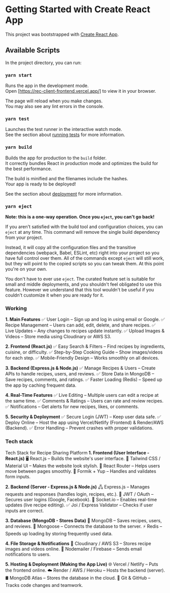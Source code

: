 # Getting Started with Create React App

This project was bootstrapped with [Create React App](https://github.com/facebook/create-react-app).

## Available Scripts

In the project directory, you can run:

### `yarn start`

Runs the app in the development mode.\
Open [https://rec-client-frontend.vercel.app/] to view it in your browser.

The page will reload when you make changes.\
You may also see any lint errors in the console.

### `yarn test`

Launches the test runner in the interactive watch mode.\
See the section about [running tests](https://facebook.github.io/create-react-app/docs/running-tests) for more information.

### `yarn build`

Builds the app for production to the `build` folder.\
It correctly bundles React in production mode and optimizes the build for the best performance.

The build is minified and the filenames include the hashes.\
Your app is ready to be deployed!

See the section about [deployment](https://facebook.github.io/create-react-app/docs/deployment) for more information.

### `yarn eject`

**Note: this is a one-way operation. Once you `eject`, you can't go back!**

If you aren't satisfied with the build tool and configuration choices, you can `eject` at any time. This command will remove the single build dependency from your project.

Instead, it will copy all the configuration files and the transitive dependencies (webpack, Babel, ESLint, etc) right into your project so you have full control over them. All of the commands except `eject` will still work, but they will point to the copied scripts so you can tweak them. At this point you're on your own.

You don't have to ever use `eject`. The curated feature set is suitable for small and middle deployments, and you shouldn't feel obligated to use this feature. However we understand that this tool wouldn't be useful if you couldn't customize it when you are ready for it.


### Working
**1. Main Features**
✅ User Login – Sign up and log in using email or Google.
✅ Recipe Management – Users can add, edit, delete, and share recipes.
✅ Live Updates – Any changes to recipes update instantly.
✅ Upload Images & Videos – Store media using Cloudinary or AWS S3.

**2. Frontend (React.js)**
✅ Easy Search & Filters – Find recipes by ingredients, cuisine, or difficulty.
✅ Step-by-Step Cooking Guide – Show images/videos for each step.
✅ Mobile-Friendly Design – Works smoothly on all devices.

**3. Backend (Express.js & Node.js)**
✅ Manage Recipes & Users – Create APIs to handle recipes, users, and reviews.
✅ Store Data in MongoDB – Save recipes, comments, and ratings.
✅ Faster Loading (Redis) – Speed up the app by caching frequent data.

**4. Real-Time Features**
✅ Live Editing – Multiple users can edit a recipe at the same time.
✅ Comments & Ratings – Users can rate and review recipes.
✅ Notifications – Get alerts for new recipes, likes, or comments.

**5. Security & Deployment**
✅ Secure Login (JWT) – Keep user data safe.
✅ Deploy Online – Host the app using Vercel/Netlify (Frontend) & Render/AWS (Backend).
✅ Error Handling – Prevent crashes with proper validations.

### Tech  stack
Tech Stack for Recipe Sharing Platform 
**1. Frontend (User Interface - React.js)**
🖥️ React.js – Builds the website's user interface.
🎨 Tailwind CSS / Material UI – Makes the website look stylish.
🔀 React Router – Helps users move between pages smoothly.
📝 Formik + Yup – Handles and validates form inputs.

**2. Backend (Server - Express.js & Node.js)**
🖧 Express.js – Manages requests and responses (handles login, recipes, etc.).
🔐 JWT / OAuth – Secures user logins (Google, Facebook).
📡 Socket.io – Enables real-time updates (live recipe editing).
✅ Joi / Express Validator – Checks if user inputs are correct.

**3. Database (MongoDB - Stores Data)**
💾 MongoDB – Saves recipes, users, and reviews.
🔗 Mongoose – Connects the database to the server.
⚡ Redis – Speeds up loading by storing frequently used data.

**4. File Storage & Notifications**
📸 Cloudinary / AWS S3 – Stores recipe images and videos online.
📧 Nodemailer / Firebase – Sends email notifications to users.

**5. Hosting & Deployment (Making the App Live)**
🌐 Vercel / Netlify – Puts the frontend online.
☁️ Render / AWS / Heroku – Hosts the backend (server).
🛢️ MongoDB Atlas – Stores the database in the cloud.
📌 Git & GitHub – Tracks code changes and teamwork.
